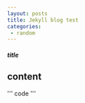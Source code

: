 ```yaml
---
layout: posts
title: Jekyll blog test
categories:
 - random
---
```


##### title
content
-----
'''
code
'''
